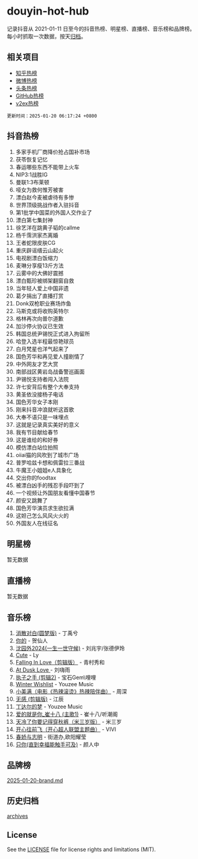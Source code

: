 # douyin-hot-hub

记录抖音从 2021-01-11 日至今的抖音热榜、明星榜、直播榜、音乐榜和品牌榜。每小时抓取一次数据，按天[归档](archives)。

## 相关项目

- [知乎热榜](https://github.com/lonnyzhang423/zhihu-hot-hub)
- [微博热榜](https://github.com/lonnyzhang423/weibo-hot-hub)
- [头条热榜](https://github.com/lonnyzhang423/toutiao-hot-hub)
- [GitHub热榜](https://github.com/lonnyzhang423/github-hot-hub)
- [v2ex热榜](https://github.com/lonnyzhang423/v2ex-hot-hub)


`更新时间：2025-01-20 06:17:24 +0800`

## 抖音热榜

1. 多家手机厂商降价抢占国补市场
1. 茯苓恢复记忆
1. 春运哪些东西不能带上火车
1. NIP3:1战胜IG
1. 曼联1:3布莱顿
1. 哑女为救何惟芳被害
1. 漂白赵今麦被虐待有多惨
1. 世界顶级挑战作者入驻抖音
1. 第1批学中国菜的外国人交作业了
1. 漂白第七集封神
1. 徐艺洋在跳黄子韬的callme
1. 杨千霈洪家杰离婚
1. 王者蛇限皮肤CG
1. 重庆辟谣缙云山起火
1. 电视剧漂白饭缩力
1. 麦琳分享瘦13斤方法
1. 云雾中的大佛好震撼
1. 漂白甄珍被绑架翻窗自救
1. 当年轻人爱上中国非遗
1. 葛夕捐出了直播打赏
1. Donk双枪职业赛场炸鱼
1. 马斯克或将收购英特尔
1. 格林再次向普尔道歉
1. 加沙停火协议已生效
1. 韩国总统尹锡悦正式进入拘留所
1. 哈登入选半程最惊艳球员
1. 白月梵星也洋气起来了
1. 国色芳华和再见爱人撞剧情了
1. 中外网友才艺大赏
1. 南部战区黄岩岛战备警巡画面
1. 尹锡悦支持者闯入法院
1. 许七安背后有整个大奉支持
1. 黄圣依没接杨子电话
1. 国色芳华女子本刚
1. 刚来抖音冲浪就听这首歌
1. 大奉不语只是一味埋点
1. 这就是记录真实美好的意义
1. 我有节目献给春节
1. 这是谁给的和好券
1. 模仿漂白站位拍照
1. oiiai猫的风吹到了城市广场
1. 普罗哈兹卡想和佩雷拉三番战
1. 牛魔王小姐姐e人具象化
1. 交出你的foodtax
1. 被漂白凶手的残忍手段吓到了
1. 一个视频让外国朋友看懂中国春节
1. 颜安又跳舞了
1. 国色芳华演员求生欲拉满
1. 这妲己怎么风风火火的
1. 外国友人在线征名

## 明星榜

暂无数据

## 直播榜

暂无数据

## 音乐榜

1. [消散对白(圆梦版)](https://sf5-hl-cdn-tos.douyinstatic.com/obj/tos-cn-ve-2774/og4jB5I5IizzoZVAAAzWgBMAsMDWoArfwBOiFs) - 丁禹兮
1. [你的](https://sf6-cdn-tos.douyinstatic.com/obj/tos-cn-ve-2774/oYuIeKf42jB7sEV6B2upMdpYAgfrQWj0FeRegh) - 贺仙人
1. [沈园外2024(一生一世守候)](https://sf5-hl-cdn-tos.douyinstatic.com/obj/tos-cn-ve-2774/oAIYMHGCmKaYKFDd6FZBf9AfMfx1eErAAEJAFH) - 刘兆宇/张德伊玲
1. [Cute](https://sf5-hl-cdn-tos.douyinstatic.com/obj/tos-cn-ve-2774/o4IbIzHWKAAB4wsS5qMBRiiAlEBGTpQRNfFvuo) - Ly
1. [Falling In Love（剪辑版）](https://sf5-hl-cdn-tos.douyinstatic.com/obj/tos-cn-ve-2774/o8ajpA8zzgBPahbBIO8AcKGBLJezFCRd1wfP9f) - 青村秀和
1. [ At Dusk  Love ](https://sf5-hl-cdn-tos.douyinstatic.com/obj/tos-cn-ve-2774/o8CrpCf5CaYgI4ZrtQgMQAFEfuGqNnRSDQAPBc) - 刘嗨雨
1. [执子之手 (剪辑2)](https://sf5-hl-cdn-tos.douyinstatic.com/obj/tos-cn-ve-2774/oUoZLQjCc31XzqsBnBQUNgeKtYPBcgbFDwtfcu) - 宝石Gem\哩哩
1. [Winter Wishlist](https://sf5-hl-cdn-tos.douyinstatic.com/obj/tos-cn-ve-2774/oIIgUOeamCFCVAzxN6MFRLIBlLGpUqQxeeHrLE) - Youzee Music
1. [小美满（电影《热辣滚烫》热辣陪伴曲）](https://sf5-hl-cdn-tos.douyinstatic.com/obj/tos-cn-ve-2774/o0GAn2lSgfZIDUgtevCGDQYnFg4CwnrBaxbTZL) - 周深
1. [无感 (剪辑版)](https://sf3-cdn-tos.douyinstatic.com/obj/tos-cn-ve-2774/o0eIsUzJBDlQaQFC5OFlgbMEZC1TFYBftOBn6p) - 江辰
1. [丁达尔的梦](https://sf5-hl-cdn-tos.douyinstatic.com/obj/tos-cn-ve-2774/oMU3WirUZBVQkAC9ccG5P2IQirziZM2RTInUY) - Youzee Music
1. [爱的就是你_崔十八 (主歌1)](https://sf5-hl-cdn-tos.douyinstatic.com/obj/tos-cn-ve-2774/oI5BO5DhFZ6UTcNCnZaOCBLtZ7WIMQGfgnXf5E) - 崔十八/听潮阁
1. [天冷了你要记得穿秋裤（米三岁版）](https://sf5-hl-cdn-tos.douyinstatic.com/obj/tos-cn-ve-2774/oQlIwVIDWiZ6BQilAorS7MA0AgCkQDvcZAdm1) - 米三岁
1. [开心往前飞（开心超人联盟主题曲）](https://sf5-hl-cdn-tos.douyinstatic.com/obj/tos-cn-ve-2774/9d8fb7c82cf1421fb93a9fe925275e0a) - VIVI
1. [春娇与志明](https://sf5-hl-cdn-tos.douyinstatic.com/obj/tos-cn-ve-2774/e530d8fceb7044b39707d7f9ff54add1) - 街道办,欧阳耀莹
1. [只你(直到幸福能触手可及)](https://sf5-hl-cdn-tos.douyinstatic.com/obj/tos-cn-ve-2774/o0lBkRDzFTeaVSUz3ZZSCBVtZ5DIMQGfgmEAuE) - 颜人中

## 品牌榜

[2025-01-20-brand.md](archives/2025-01-20-brand.md)

## 历史归档

[archives](archives)

## License

See the [LICENSE](LICENSE) file for license rights and limitations (MIT).
